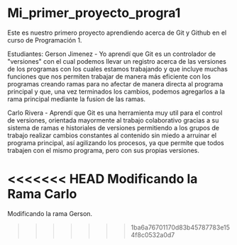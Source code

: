 # Mi_primer_proyecto_progra1

Este es nuestro primero proyecto aprendiendo acerca de Git y Github en el curso de Programación 1.

Estudiantes: 
Gerson Jimenez - Yo aprendí que Git es un controlador de "versiones" con el cual podemos llevar un
registro acerca de las versiones de los programas con los cuales estamos trabajando y que incluye 
muchas funciones que nos permiten trabajar de manera más eficiente con los programas creando ramas
para no afectar de manera directa al programa principal y que, una vez terminados los cambios, podemos
agregarlos a la rama principal mediante la fusion de las ramas.


Carlo Rivera - Aprendí que Git es una herramienta muy util para el control de versiones, orientada 
mayormente al trabajo colaborativo gracias a su sistema de ramas e historiales de versiones 
permitiendo a los grupos de trabajo realizar cambios constantes al contenido sin miedo a arruinar 
el programa principal, así agilizando los procesos, ya que permite que todos trabajen con el mismo 
programa, pero con sus propias versiones.

<<<<<<< HEAD
Modificando la Rama Carlo
=======
Modificando la rama Gerson.
>>>>>>> 1ba6a76701170d83b45787783e154f8c0532a0d7
